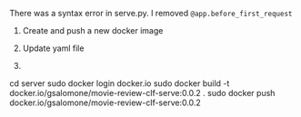 There was a syntax error in serve.py. I removed `@app.before_first_request`

1. Create and push a new docker image
2. Update yaml file


1.
cd server
sudo docker login docker.io
sudo docker build -t docker.io/gsalomone/movie-review-clf-serve:0.0.2 .
sudo docker push docker.io/gsalomone/movie-review-clf-serve:0.0.2